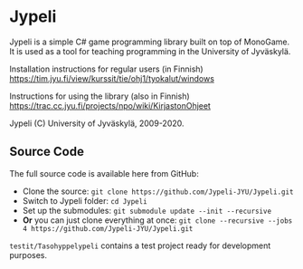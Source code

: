 # Jypeli

Jypeli is a simple C# game programming library built on top of MonoGame. It is used as a tool for teaching programming in the University of Jyväskylä.

Installation instructions for regular users (in Finnish) <https://tim.jyu.fi/view/kurssit/tie/ohj1/tyokalut/windows>

Instructions for using the library (also in Finnish) <https://trac.cc.jyu.fi/projects/npo/wiki/KirjastonOhjeet>

Jypeli (C) University of Jyväskylä, 2009-2020.

## Source Code

The full source code is available here from GitHub:
 * Clone the source: `git clone https://github.com/Jypeli-JYU/Jypeli.git`
 * Switch to Jypeli folder: `cd Jypeli`
 * Set up the submodules: `git submodule update --init --recursive` 
  * **Or** you can just clone everything at once: `git clone --recursive --jobs 4 https://github.com/Jypeli-JYU/Jypeli.git`

`testit/Tasohyppelypeli` contains a test project ready for development purposes.
